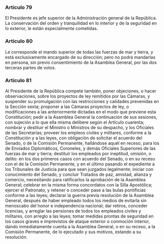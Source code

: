 ### Artículo 79 ###

El Presidente es jefe superior de la Administración general de la República.
La conservación del orden y tranquilidad en lo interior y de la seguridad en lo exterior, le están especialmente cometidas.

### Artículo 80 ###

Le corresponde el mando superior de todas las fuerzas de mar y tierra, y está exclusivamente encargado de su dirección; pero no podrá mandarlas en persona, sin previo consentimiento de la Asamblea General, por las dos terceras partes de votos.

### Artículo 81 ###

Al Presidente de la República compete también, poner objeciones, o hacer observaciones, sobre los proyectos de ley remitidos por las Cámaras, y suspender su promulgación con las restricciones y calidades prevenidas en la Sección sexta; proponer a las Cámaras proyectos de ley, o modificaciones a las anteriormente dictadas en el modo que previene esta Constitución; pedir a la Asamblea General la continuación de sus sesiones, con sujeción a lo que ella misma delibere según el Artículo cuarenta; nombrar y destituir el Ministro o Ministros de su despacho, y los Oficiales de las Secretarías; proveer los empleos civiles y militares, conforme a la Constitución y a las leyes, con obligación de solicitar el acuerdo del Senado, o de la Comisión Permanente, hallándose aquél en receso, para los de Enviados Diplomáticos, Coroneles, y demás Oficiales Superiores de las fuerzas de mar y tierra; destituir los empleados por ineptitud, omisión, o delito: en los dos primeros casos con acuerdo del Senado, o en su receso con el de la Comisión Permanente, y en el último pasando el expediente a los Tribunales de Justicia para que sean juzgados legalmente; iniciar con conocimiento del Senado, y concluir Tratados de paz, amistad, alianza y comercio, necesitando para ratificarlos la aprobación de la Asamblea General; celebrar en la misma forma concordatos con la Silla Apostólica; ejercer el Patronato, y retener o conceder pase a las bulas pontificias conforme a las leyes; declarar la guerra previa resolución de la Asamblea General, después de haber empleado todos los medios de evitarla sin menoscabo del honor e independencia nacional; dar retiros, conceder licencias, y arreglar las pensiones de todos los empleados civiles y militares, con arreglo a las leyes; tomar medidas prontas de seguridad en los casos graves e imprevistos de ataque exterior o conmoción interior, dando inmediatamente cuenta a la Asamblea General, o en su receso, a la Comisión Permanente, de lo ejecutado y sus motivos, estando a su resolución.
